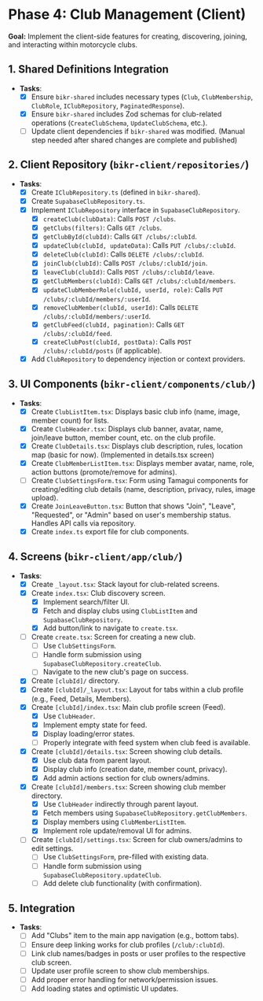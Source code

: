 # Phase 4: Club Management (Client)

**Goal:** Implement the client-side features for creating, discovering, joining, and interacting within motorcycle clubs.

## 1. Shared Definitions Integration
- **Tasks**:
  - [x] Ensure `bikr-shared` includes necessary types (`Club`, `ClubMembership`, `ClubRole`, `IClubRepository`, `PaginatedResponse`).
  - [x] Ensure `bikr-shared` includes Zod schemas for club-related operations (`CreateClubSchema`, `UpdateClubSchema`, etc.).
  - [ ] Update client dependencies if `bikr-shared` was modified. (Manual step needed after shared changes are complete and published)

## 2. Client Repository (`bikr-client/repositories/`)
- **Tasks**:
  - [x] Create `IClubRepository.ts` (defined in `bikr-shared`).
  - [x] Create `SupabaseClubRepository.ts`.
  - [x] Implement `IClubRepository` interface in `SupabaseClubRepository`.
    - [x] `createClub(clubData)`: Calls `POST /clubs`.
    - [x] `getClubs(filters)`: Calls `GET /clubs`.
    - [x] `getClubById(clubId)`: Calls `GET /clubs/:clubId`.
    - [x] `updateClub(clubId, updateData)`: Calls `PUT /clubs/:clubId`.
    - [x] `deleteClub(clubId)`: Calls `DELETE /clubs/:clubId`.
    - [x] `joinClub(clubId)`: Calls `POST /clubs/:clubId/join`.
    - [x] `leaveClub(clubId)`: Calls `POST /clubs/:clubId/leave`.
    - [x] `getClubMembers(clubId)`: Calls `GET /clubs/:clubId/members`.
    - [x] `updateClubMemberRole(clubId, userId, role)`: Calls `PUT /clubs/:clubId/members/:userId`.
    - [x] `removeClubMember(clubId, userId)`: Calls `DELETE /clubs/:clubId/members/:userId`.
    - [x] `getClubFeed(clubId, pagination)`: Calls `GET /clubs/:clubId/feed`.
    - [x] `createClubPost(clubId, postData)`: Calls `POST /clubs/:clubId/posts` (if applicable).
  - [x] Add `ClubRepository` to dependency injection or context providers.

## 3. UI Components (`bikr-client/components/club/`)
- **Tasks**:
  - [x] Create `ClubListItem.tsx`: Displays basic club info (name, image, member count) for lists.
  - [x] Create `ClubHeader.tsx`: Displays club banner, avatar, name, join/leave button, member count, etc. on the club profile.
  - [x] Create `ClubDetails.tsx`: Displays club description, rules, location map (basic for now). (Implemented in details.tsx screen)
  - [x] Create `ClubMemberListItem.tsx`: Displays member avatar, name, role, action buttons (promote/remove for admins).
  - [ ] Create `ClubSettingsForm.tsx`: Form using Tamagui components for creating/editing club details (name, description, privacy, rules, image upload).
  - [x] Create `JoinLeaveButton.tsx`: Button that shows "Join", "Leave", "Requested", or "Admin" based on user's membership status. Handles API calls via repository.
  - [x] Create `index.ts` export file for club components.

## 4. Screens (`bikr-client/app/club/`)
- **Tasks**:
  - [x] Create `_layout.tsx`: Stack layout for club-related screens.
  - [x] Create `index.tsx`: Club discovery screen.
    - [x] Implement search/filter UI.
    - [x] Fetch and display clubs using `ClubListItem` and `SupabaseClubRepository`.
    - [x] Add button/link to navigate to `create.tsx`.
  - [ ] Create `create.tsx`: Screen for creating a new club.
    - [ ] Use `ClubSettingsForm`.
    - [ ] Handle form submission using `SupabaseClubRepository.createClub`.
    - [ ] Navigate to the new club's page on success.
  - [x] Create `[clubId]/` directory.
  - [x] Create `[clubId]/_layout.tsx`: Layout for tabs within a club profile (e.g., Feed, Details, Members).
  - [x] Create `[clubId]/index.tsx`: Main club profile screen (Feed).
    - [x] Use `ClubHeader`.
    - [x] Implement empty state for feed.
    - [x] Display loading/error states.
    - [ ] Properly integrate with feed system when club feed is available.
  - [x] Create `[clubId]/details.tsx`: Screen showing club details.
    - [x] Use club data from parent layout.
    - [x] Display club info (creation date, member count, privacy).
    - [x] Add admin actions section for club owners/admins.
  - [x] Create `[clubId]/members.tsx`: Screen showing club member directory.
    - [x] Use `ClubHeader` indirectly through parent layout.
    - [x] Fetch members using `SupabaseClubRepository.getClubMembers`.
    - [x] Display members using `ClubMemberListItem`.
    - [x] Implement role update/removal UI for admins.
  - [ ] Create `[clubId]/settings.tsx`: Screen for club owners/admins to edit settings.
    - [ ] Use `ClubSettingsForm`, pre-filled with existing data.
    - [ ] Handle form submission using `SupabaseClubRepository.updateClub`.
    - [ ] Add delete club functionality (with confirmation).

## 5. Integration
- **Tasks**:
  - [ ] Add "Clubs" item to the main app navigation (e.g., bottom tabs).
  - [ ] Ensure deep linking works for club profiles (`/club/:clubId`).
  - [ ] Link club names/badges in posts or user profiles to the respective club screen.
  - [ ] Update user profile screen to show club memberships.
  - [ ] Add proper error handling for network/permission issues.
  - [ ] Add loading states and optimistic UI updates.
